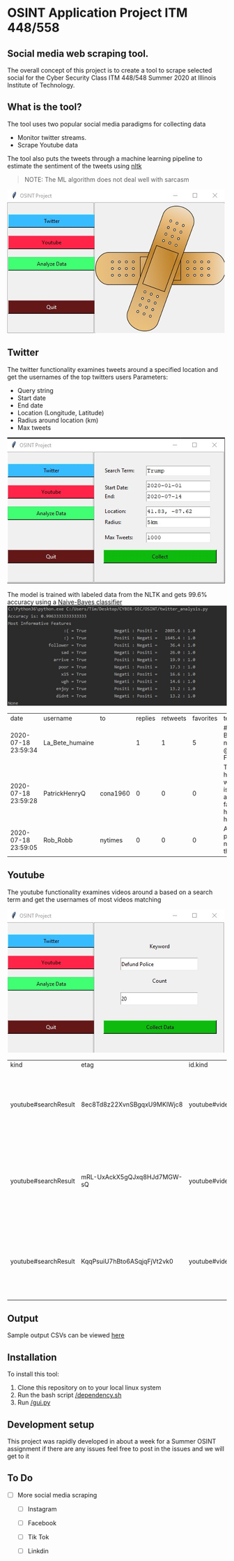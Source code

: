 # OSINT Application Project ITM 448/558
## Social media web scraping tool.

The overall concept of this project is to create a tool to scrape selected social for the Cyber Security Class ITM 448/548 Summer 2020 at Illinois Institute of Technology.

## What is the tool? 
The tool uses two popular social media paradigms for collecting data
- Monitor twitter streams.
- Scrape Youtube data

The tool also puts the tweets through a machine learning pipeline to estimate the sentiment of the tweets using [nltk](https://www.nltk.org/)
> NOTE: The ML algorithm does not deal well with sarcasm

![osint1](/images/osint1.jpg)

## Twitter
The twitter functionality examines tweets around a specified location and get the usernames of the top twitters users
Parameters:
- Query string
- Start date
- End date
- Location (Longitude, Latitude)
- Radius around location (km)
- Max tweets

![osint2](/images/osint2.jpg)

The model is trained with labeled data from the NLTK and gets 99.6% accuracy using a [Naive-Bayes classifier](https://en.wikipedia.org/wiki/Naive_Bayes_classifier)
![nltk](/images/nltk1.jpg)

|                     |                 |          |         |          |           |                                                                                                                                                                                               |     |                  |                        |                     |                                                                |           | 
|---------------------|-----------------|----------|---------|----------|-----------|-----------------------------------------------------------------------------------------------------------------------------------------------------------------------------------------------|-----|------------------|------------------------|---------------------|----------------------------------------------------------------|-----------| 
| date                | username        | to       | replies | retweets | favorites | text                                                                                                                                                                                          | geo | mentions         | hashtags               | id                  | permalink                                                      | sentiment | 
| 2020-07-18 23:59:34 | La_Bete_humaine |          | 1       | 1        | 5         | #TrumpIsALaughingStock Because when America needed a leader @realDonaldTrump FAILED! 9 - more later                                                                                           |     | @realDonaldTrump | #TrumpIsALaughingStock | 1284638977832611846 | https://twitter.com/La_Bete_humaine/status/1284638977832611846 | Negative  | 
| 2020-07-18 23:59:28 | PatrickHenryQ   | cona1960 | 0       | 0        | 0         | The word facts is not one he knows how to deal with @realDonaldTrump is a lying sack of crap and liars can’t keep their facts straight everyday he lies sun up to sun up he’s an evil person  |     | @realDonaldTrump |                        | 1284638951551258624 | https://twitter.com/PatrickHenryQ/status/1284638951551258624   | Negative  | 
| 2020-07-18 23:59:05 | Rob_Robb        | nytimes  | 0       | 0        | 0         | A biden and trump presidency is nowhere near the same. What is this?                                                                                                                          |     |                  |                        | 1284638857808486400 | https://twitter.com/Rob_Robb/status/1284638857808486400        | Negative  | 



## Youtube
The youtube functionality examines videos around a based on a search term and get the usernames of most videos matching

![osint2](/images/osint3.jpg)

|                      |                             |               |             |                      |                          |                                                                                                 |                                                                                                                                                                       |                                                |                                  |                                   |                                                  |                                 |                                  |                                                  |                               |                                |                      |                              |                      | 
|----------------------|-----------------------------|---------------|-------------|----------------------|--------------------------|-------------------------------------------------------------------------------------------------|-----------------------------------------------------------------------------------------------------------------------------------------------------------------------|------------------------------------------------|----------------------------------|-----------------------------------|--------------------------------------------------|---------------------------------|----------------------------------|--------------------------------------------------|-------------------------------|--------------------------------|----------------------|------------------------------|----------------------| 
| kind                 | etag                        | id.kind       | id.videoId  | snippet.publishedAt  | snippet.channelId        | snippet.title                                                                                   | snippet.description                                                                                                                                                   | snippet.thumbnails.default.url                 | snippet.thumbnails.default.width | snippet.thumbnails.default.height | snippet.thumbnails.medium.url                    | snippet.thumbnails.medium.width | snippet.thumbnails.medium.height | snippet.thumbnails.high.url                      | snippet.thumbnails.high.width | snippet.thumbnails.high.height | snippet.channelTitle | snippet.liveBroadcastContent | snippet.publishTime  | 
| youtube#searchResult | 8ec8Td8z22XvnSBgqxU9MKlWjc8 | youtube#video | I9w841nrIBg | 2020-06-26T12:00:09Z | UCLXo7UDZvByw2ixzpQCufnA | What &quot;defund the police&quot; really means                                                 | It's not as radical as it sounds. Become a Video Lab member! http://bit.ly/video-lab Subscribe to our channel! http://goo.gl/0bsAjO Among those protesting police ... | https://i.ytimg.com/vi/I9w841nrIBg/default.jpg | 120                              | 90                                | https://i.ytimg.com/vi/I9w841nrIBg/mqdefault.jpg | 320                             | 180                              | https://i.ytimg.com/vi/I9w841nrIBg/hqdefault.jpg | 480                           | 360                            | Vox                  | none                         | 2020-06-26T12:00:09Z | 
| youtube#searchResult | mRL-UxAckX5gQJxq8HJd7MGW-sQ | youtube#video | leriZ_yEKY8 | 2020-06-08T14:53:11Z | UCH1oRy1dINbMVp3UFWrKP0w | Mayor of Minneapolis addresses calls to &#39;defund police&#39; l GMA                           | Jacob Frey addresses the Minneapolis City Council's intent to move toward dismantling the city's police department and police reform. Subscribe to GMA's ...          | https://i.ytimg.com/vi/leriZ_yEKY8/default.jpg | 120                              | 90                                | https://i.ytimg.com/vi/leriZ_yEKY8/mqdefault.jpg | 320                             | 180                              | https://i.ytimg.com/vi/leriZ_yEKY8/hqdefault.jpg | 480                           | 360                            | Good Morning America | none                         | 2020-06-08T14:53:11Z | 
| youtube#searchResult | KqqPsuiU7hBto6ASqjqFjVt2vk0 | youtube#video | JHbIzVoeWvc | 2020-07-09T10:53:17Z | UCTrQ7HXWRRxr7OsOtodr2_w | &#39;Defund the police&#39; explained: what it really means for the Black Lives Matter movement | The new demand of the black lives matter movement is to defund the police. For many this is an extreme slogan. So what does it mean? Where does it come ...           | https://i.ytimg.com/vi/JHbIzVoeWvc/default.jpg | 120                              | 90                                | https://i.ytimg.com/vi/JHbIzVoeWvc/mqdefault.jpg | 320                             | 180                              | https://i.ytimg.com/vi/JHbIzVoeWvc/hqdefault.jpg | 480                           | 360                            | Channel 4 News       | none                         | 2020-07-09T10:53:17Z | 


## Output
Sample output CSVs can be viewed [here](/SampleOutput)

## Installation
To install this tool:
1. Clone this repository on to your local linux system
2. Run the bash script [/dependency.sh](/dependency.sh)
3. Run [/gui.py](/gui.py)

## Development setup
This project was rapidly developed in about a week for a Summer OSINT assignment if there are any issues feel free to post in the issues and we will get to it

## To Do 
 - [ ] More social media scraping
 	 - [ ] Instagram
	 - [ ] Facebook
     - [ ] Tik Tok
     - [ ] Linkdin

